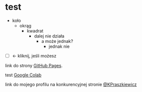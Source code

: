 # test
- koło
  - okrąg
    - kwadrat
      - dalej nie działa
         - a może jednak?
            - jednak nie
        
- [ ] <- kliknij, jeśli możesz

link do strony [GitHub Pages](https://kpraszkiewicz.github.io/).

test [Google Colab](https://gist.github.com/KPraszkiewicz/ea2a13880d410771fcae1d49b3b1424b)

link do mojego profilu na konkurencyjnej stronie [@KPraszkiewicz](https://gitlab.com/KPraszkiewicz)
